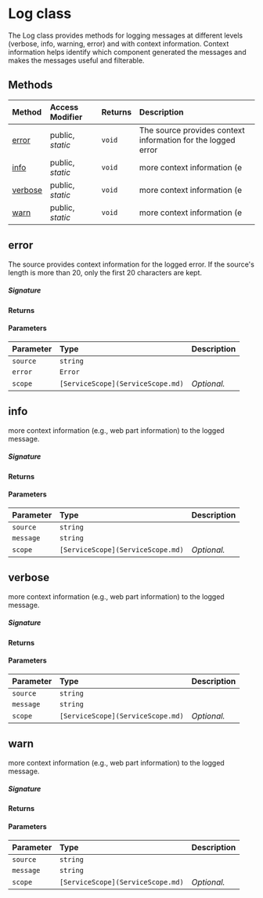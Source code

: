 # Log class

The Log class provides methods for logging messages at different levels (verbose, 
info, warning, error) and with context information. Context information helps identify 
which component generated the messages and makes the messages useful and filterable. 






## Methods

| Method	   | Access Modifier | Returns	| Description|
|:-------------|:----|:-------|:-----------|
|[error](#error)     | public, _static_ | `void` | The source provides context information for the logged error |
|[info](#info)     | public, _static_ | `void` | more context information (e |
|[verbose](#verbose)     | public, _static_ | `void` | more context information (e |
|[warn](#warn)     | public, _static_ | `void` | more context information (e |




## error

The source provides context information for the logged error. 
If the source's length is more than 20, only the first 20 characters are kept.

##### Signature

#### Returns

#### Parameters


| Parameter	   | Type    | Description |
|:-------------|:---------------|:------------|
| `source`    | `string` |  |
| `error`    | `Error` |  |
| `scope`    | `[ServiceScope](ServiceScope.md)` | _Optional._ |


## info

more context information (e.g., web part information) to the logged message.

##### Signature

#### Returns

#### Parameters


| Parameter	   | Type    | Description |
|:-------------|:---------------|:------------|
| `source`    | `string` |  |
| `message`    | `string` |  |
| `scope`    | `[ServiceScope](ServiceScope.md)` | _Optional._ |


## verbose

more context information (e.g., web part information) to the logged message.

##### Signature

#### Returns

#### Parameters


| Parameter	   | Type    | Description |
|:-------------|:---------------|:------------|
| `source`    | `string` |  |
| `message`    | `string` |  |
| `scope`    | `[ServiceScope](ServiceScope.md)` | _Optional._ |


## warn

more context information (e.g., web part information) to the logged message.

##### Signature

#### Returns

#### Parameters


| Parameter	   | Type    | Description |
|:-------------|:---------------|:------------|
| `source`    | `string` |  |
| `message`    | `string` |  |
| `scope`    | `[ServiceScope](ServiceScope.md)` | _Optional._ |

